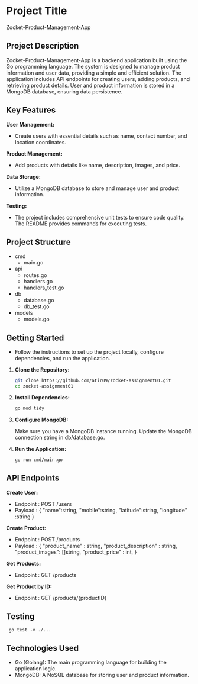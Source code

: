 # Project Title

Zocket-Product-Management-App

## Project Description

Zocket-Product-Management-App is a backend application built using the Go programming language. The system is designed to manage product information and user data, providing a simple and efficient solution. The application includes API endpoints for creating users, adding products, and retrieving product details. User and product information is stored in a MongoDB database, ensuring data persistence.

## Key Features

**User Management:**
- Create users with essential details such as name, contact number, and location coordinates.

**Product Management:**
- Add products with details like name, description, images, and price.

**Data Storage:**
- Utilize a MongoDB database to store and manage user and product information.

**Testing:**
- The project includes comprehensive unit tests to ensure code quality. The README provides commands for executing tests.

## Project Structure

- cmd<br>
  - main.go<br>
- api<br>
  - routes.go<br>
  - handlers.go<br>
  - handlers_test.go<br>
- db<br>
  - database.go<br>
  - db_test.go
- models<br>
  - models.go<br>



## Getting Started

- Follow the instructions to set up the project locally, configure dependencies, and run the application.

1. **Clone the Repository:**

   ```bash
   git clone https://github.com/atir09/zocket-assignment01.git
   cd zocket-assignment01

2. **Install Dependencies:**

    ```bash
    go mod tidy


3. **Configure MongoDB:**

   Make sure you have a MongoDB instance running. Update the MongoDB connection string in db/database.go.

4. **Run the Application:**

    ```bash
    go run cmd/main.go


## API Endpoints

**Create User:**

- Endpoint : POST /users<br>
- Payload : {
    "name":string, 
	"mobile":string, 
	"latitude":string, 
	"longitude" :string
}



**Create Product:**

- Endpoint : POST /products <br>
- Payload : {
  "product_name" : string, 
  "product_description" : string, 
 "product_images": []string, 
 "product_price" : int, 
}


**Get Products:**

- Endpoint : GET /products

**Get Product by ID:**

- Endpoint : GET /products/{productID}


## Testing<br>

     go test -v ./...

## Technologies Used
- Go (Golang): The main programming language for building the application logic.
- MongoDB: A NoSQL database for storing user and product information.

